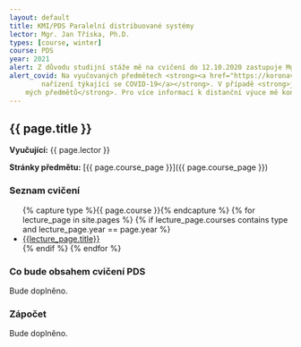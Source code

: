 ```yaml
---
layout: default
title: KMI/PDS Paralelní distribuované systémy
lector: Mgr. Jan Tříska, Ph.D.
types: [course, winter]
course: PDS
year: 2021
alert: Z důvodu studijní stáže mě na cvičení do 12.10.2020 zastupuje Mgr. Jan Tříska, Ph.D.
alert_covid: Na vyučovaných předmětech <strong><a href="https://koronavirus.mzcr.cz/aktualni-opatreni/">dodržujte vládní
        nařízení týkající se COVID-19</a></strong>. V případě <strong>jakýchkoli příznaků se neúčastněte prezenční výuky
    mých předmětů</strong>. Pro více informací k distanční výuce mě kontaktujte.
---
```


## {{ page.title }}
**Vyučující:** {{ page.lector }}

**Stránky předmětu:** [{{ page.course_page }}]({{ page.course_page }})

### Seznam cvičení
<ul>
{% capture type %}{{ page.course }}{% endcapture %}
{% for lecture_page in site.pages %}
{% if lecture_page.courses contains type and lecture_page.year == page.year %}
<li>
<a href="{{lecture_page.url}}">{{lecture_page.title}}</a>
</li>
{% endif %}
{% endfor %}
</ul>

### Co bude obsahem cvičení PDS
Bude doplněno.

### Zápočet
Bude doplněno.
